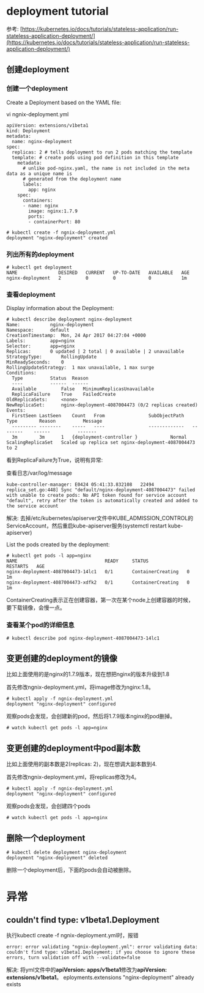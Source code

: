# deployment tutorial

参考: [https://kubernetes.io/docs/tutorials/stateless-application/run-stateless-application-deployment/](https://kubernetes.io/docs/tutorials/stateless-application/run-stateless-application-deployment/)

## 创建deployment
### 创建一个deployment
Create a Deployment based on the YAML file:

vi ngnix-deployment.yml

```
apiVersion: extensions/v1beta1
kind: Deployment
metadata:
  name: nginx-deployment
spec:
  replicas: 2 # tells deployment to run 2 pods matching the template
  template: # create pods using pod definition in this template
    metadata:
      # unlike pod-nginx.yaml, the name is not included in the meta data as a unique name is
      # generated from the deployment name
      labels:
        app: nginx
    spec:
      containers:
      - name: nginx
        image: nginx:1.7.9
        ports:
        - containerPort: 80
```

```
# kubectl create -f ngnix-deployment.yml
deployment "nginx-deployment" created
```

### 列出所有的deployment

```
# kubectl get deployment
NAME               DESIRED   CURRENT   UP-TO-DATE   AVAILABLE   AGE
nginx-deployment   2         0         0            0           1m
```

### 查看deployment
Display information about the Deployment:

```
# kubectl describe deployment nginx-deployment
Name:			nginx-deployment
Namespace:		default
CreationTimestamp:	Mon, 24 Apr 2017 04:27:04 +0000
Labels:			app=nginx
Selector:		app=nginx
Replicas:		0 updated | 2 total | 0 available | 2 unavailable
StrategyType:		RollingUpdate
MinReadySeconds:	0
RollingUpdateStrategy:	1 max unavailable, 1 max surge
Conditions:
  Type			Status	Reason
  ----			------	------
  Available 		False	MinimumReplicasUnavailable
  ReplicaFailure 	True	FailedCreate
OldReplicaSets:		<none>
NewReplicaSet:		nginx-deployment-4087004473 (0/2 replicas created)
Events:
  FirstSeen	LastSeen	Count	From				SubObjectPath	Type		Reason			Message
  ---------	--------	-----	----				-------------	--------	------			-------
  3m		3m		1	{deployment-controller }			Normal		ScalingReplicaSet	Scaled up replica set nginx-deployment-4087004473 to 2
```

看到ReplicaFailure为True，说明有异常:

查看日志/var/log/message

```
kube-controller-manager: E0424 05:41:33.832108   22494 replica_set.go:448] Sync "default/nginx-deployment-4087004473" failed with unable to create pods: No API token found for service account "default", retry after the token is automatically created and added to the service account
```

解决:
去掉/etc/kubernetes/apiserver文件中KUBE_ADMISSION_CONTROL的ServiceAccount，然后重启kube-apiserver服务(systemctl restart kube-apiserver)

List the pods created by the deployment:

```
# kubectl get pods -l app=nginx
NAME                                READY     STATUS              RESTARTS   AGE
nginx-deployment-4087004473-14lc1   0/1       ContainerCreating   0          1m
nginx-deployment-4087004473-xdfk2   0/1       ContainerCreating   0          1m
```

ContainerCreating表示正在创建容器，第一次在某个node上创建容器的时候，要下载镜像，会慢一点。


### 查看某个pod的详细信息

```
# kubectl describe pod nginx-deployment-4087004473-14lc1
```

## 变更创建的deployment的镜像
比如上面使用的是nginx的1.7.9版本，现在想把nginx的版本升级到1.8

首先修改ngnix-deployment.yml，将image修改为nginx:1.8。

```
# kubectl apply -f ngnix-deployment.yml
deployment "nginx-deployment" configured
```

观察pods会发现，会创建新的pod，然后将1.7.9版本nginx的pod删掉。

```
# watch kubectl get pods -l app=nginx
```

## 变更创建的deployment中pod副本数
比如上面使用的副本数是2(replicas: 2)，现在想调大副本数到4.

首先修改ngnix-deployment.yml，将replicas修改为4。

```
# kubectl apply -f ngnix-deployment.yml
deployment "nginx-deployment" configured
```

观察pods会发现，会创建四个pods

```
# watch kubectl get pods -l app=nginx
```

## 删除一个deployment
```
# kubectl delete deployment nginx-deployment
deployment "nginx-deployment" deleted
```

删除一个deployment后，下面的pods会自动被删除。


# 异常
## couldn't find type: v1beta1.Deployment
执行kubectl create -f ngnix-deployment.yml时，报错

```
error: error validating "ngnix-deployment.yml": error validating data: couldn't find type: v1beta1.Deployment; if you choose to ignore these errors, turn validation off with --validate=false
```

解决:
将yml文件中的**apiVersion: apps/v1beta1**修改为**apiVersion: extensions/v1beta1**。
eployments.extensions "nginx-deployment" already exists


